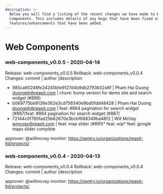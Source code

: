 ```yaml
---
description: >-
  Below you will find a listing of the recent changes we have made to Web
  Components. This includes details of any bugs that have been fixed or
  features/enhancements that have been added.
---
```


# Web Components

### web-components_v0.0.5 - 2020-04-14
  
Release: web-components_v0.0.5
Rollback: web-components_v0.0.4
Changes:
commit | author |description
  
- 985ca60248fe24245b1e9127d4b9db2793b02a6f | Pham Hai Duong <duongph@reapit.com> | chore: bump version for demo site and search widget (#898)
- b069775bb9138e362e3cd756340e9bd0fdd48428 | Pham Hai Duong <duongph@reapit.com> | feat: #864 pagination for search widget (#887)feat: #864 pagination for search widget (#887)
- 72144c0f785fad25b62670e3bcbf688349ba48f2 | Will McVay <wmcvay@reapit.com> | feat: map slider (#891)* feat: wip* feat: google maps slider complete

approver: @willmcvay
monitor: https://sentry.io/organizations/reapit-ltd/projects/
    
### web-components_v0.0.4 - 2020-04-13
  
Release: web-components_v0.0.4
Rollback: web-components_v0.0.4
Changes:
commit | author |description
  

approver: @willmcvay
monitor: https://sentry.io/organizations/reapit-ltd/projects/
    

